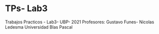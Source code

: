 # TPs- Lab3
Trabajos Practicos - Lab3- UBP- 2021
Profesores: Gustavo Funes- Nicolas Ledesma
Universidad Blas Pascal
